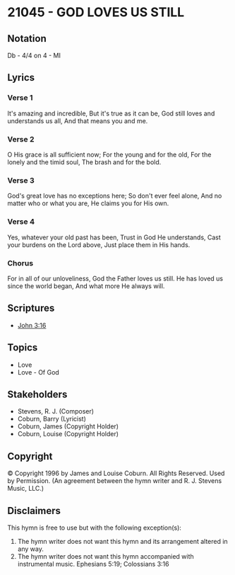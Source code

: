 # 21045 - GOD LOVES US STILL

## Notation

Db - 4/4 on 4 - MI

## Lyrics

### Verse 1

It's amazing and incredible, But it's true as it can be, God still loves and understands us all, And that means you and me.

### Verse 2

O His grace is all sufficient now; For the young and for the old, For the lonely and the timid soul, The brash and for the bold.

### Verse 3

God's great love has no exceptions here; So don't ever feel alone, And no matter who or what you are, He claims you for His own.

### Verse 4

Yes, whatever your old past has been, Trust in God He understands, Cast your burdens on the Lord above, Just place them in His hands.

### Chorus

For in all of our unloveliness, God the Father loves us still. He has loved us since the world began, And what more He always will.


## Scriptures

- [John 3:16](https://www.biblegateway.com/passage/?search=John%203%3A16)

## Topics

- Love
- Love - Of God

## Stakeholders

- Stevens, R. J. (Composer)
- Coburn, Barry (Lyricist)
- Coburn, James (Copyright Holder)
- Coburn, Louise (Copyright Holder)

## Copyright

© Copyright 1996 by James and Louise Coburn. All Rights Reserved. Used by Permission.
(An agreement between the hymn writer and R. J. Stevens Music, LLC.)

## Disclaimers

This hymn is free to use but with the following exception(s):
1. The hymn writer does not want this hymn and its arrangement altered in any way.
2. The hymn writer does not want this hymn accompanied with instrumental music.
Ephesians 5:19; Colossians 3:16

